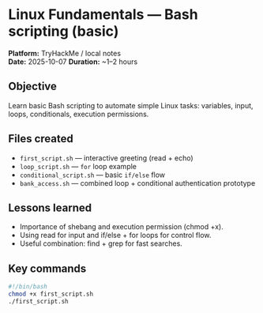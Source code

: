 # Linux Fundamentals — Bash scripting (basic)

**Platform:** TryHackMe / local notes  
**Date:** 2025-10-07
**Duration:** ~1–2 hours

## Objective
Learn basic Bash scripting to automate simple Linux tasks: variables, input, loops, conditionals, execution permissions.

## Files created
- `first_script.sh` — interactive greeting (read + echo)
- `loop_script.sh` — `for` loop example
- `conditional_script.sh` — basic `if/else` flow
- `bank_access.sh` — combined loop + conditional authentication prototype

## Lessons learned
- Importance of shebang and execution permission (chmod +x).
- Using read for input and if/else + for loops for control flow.
- Useful combination: find + grep for fast searches.

## Key commands
```bash
#!/bin/bash
chmod +x first_script.sh
./first_script.sh
```


